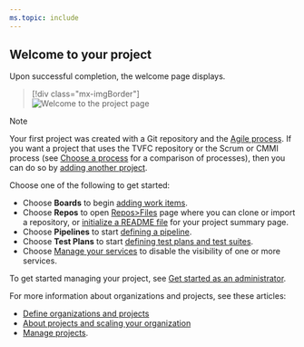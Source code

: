```yaml
---
ms.topic: include
---
```

 
## Welcome to your project

Upon successful completion, the welcome page displays. 

> [!div class="mx-imgBorder"]  
> ![Welcome to the project page](/azure/devops/_shared/_img/welcome-to-the-project.png)

> [!NOTE]   
> Your first project was created with a Git repository and the [Agile process](/azure/devops/boards/work-items/guidance/agile-process). If you want a project that uses the TVFC repository or the Scrum or CMMI process (see [Choose a process](/azure/devops/boards/work-items/guidance/choose-process) for a comparison of processes), then you can do so by [adding another project](/azure/devops/organizations/projects/create-project). 

Choose one of the following to get started:  
- Choose **Boards** to begin [adding work items](/azure/devops/boards/work-items/view-add-work-items).
- Choose **Repos** to open [Repos>Files](/azure/devops/repos/git/clone) page where you can clone or import a repository, or [initialize a README file](/azure/devops/project/wiki/project-vision-status) for your project summary page.
- Choose **Pipelines** to start [defining a pipeline](/azure/devops/pipelines/index).
- Choose **Test Plans** to start [defining test plans and test suites](/azure/devops/test/create-a-test-plan).
- Choose [Manage your services](/azure/devops/settings/set-services) to disable the visibility of one or more services.

To get started managing your project, see [Get started as an administrator](/azure/devops/user-guide/project-admin-tutorial). 

For more information about organizations and projects, see these articles: 
- [Define organizations and projects](/azure/devops/user-guide/define-organizations-and-projects)
- [About projects and scaling your organization](/azure/devops//organizations/about-projects)
- [Manage projects](/azure/devops/organizations/projects/index).

